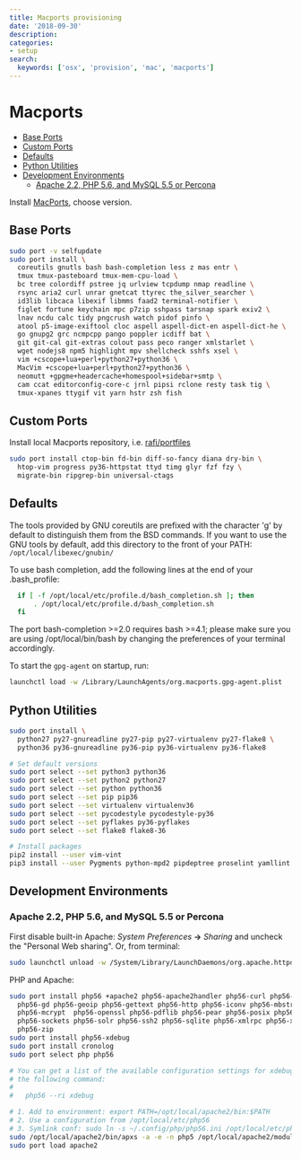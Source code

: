```yaml
---
title: Macports provisioning
date: '2018-09-30'
description:
categories:
- setup
search:
  keywords: ['osx', 'provision', 'mac', 'macports']
---
```

# Macports

<!-- vim-markdown-toc GFM -->

* [Base Ports](#base-ports)
* [Custom Ports](#custom-ports)
* [Defaults](#defaults)
* [Python Utilities](#python-utilities)
* [Development Environments](#development-environments)
  * [Apache 2.2, PHP 5.6, and MySQL 5.5 or Percona](#apache-22-php-56-and-mysql-55-or-percona)

<!-- vim-markdown-toc -->

Install [MacPorts](https://www.macports.org/install.php), choose version.

## Base Ports

```bash
sudo port -v selfupdate
sudo port install \
  coreutils gnutls bash bash-completion less z mas entr \
  tmux tmux-pasteboard tmux-mem-cpu-load \
  bc tree colordiff pstree jq urlview tcpdump nmap readline \
  rsync aria2 curl unrar gnetcat ttyrec the_silver_searcher \
  id3lib libcaca libexif libmms faad2 terminal-notifier \
  figlet fortune keychain mpc p7zip sshpass tarsnap spark exiv2 \
  lnav ncdu calc tidy pngcrush watch pidof pinfo \
  atool p5-image-exiftool cloc aspell aspell-dict-en aspell-dict-he \
  go gnupg2 grc ncmpcpp pango poppler icdiff bat \
  git git-cal git-extras colout pass peco ranger xmlstarlet \
  wget nodejs8 npm5 highlight mpv shellcheck sshfs xsel \
  vim +cscope+lua+perl+python27+python36 \
  MacVim +cscope+lua+perl+python27+python36 \
  neomutt +gpgme+headercache+homespool+sidebar+smtp \
  cam ccat editorconfig-core-c jrnl pipsi rclone resty task tig \
  tmux-xpanes ttygif vit yarn hstr zsh fish
```

## Custom Ports

Install local Macports repository, i.e. [rafi/portfiles](https://github.com/rafi/portfiles)

```bash
sudo port install ctop-bin fd-bin diff-so-fancy diana dry-bin \
  htop-vim progress py36-httpstat ttyd timg glyr fzf fzy \
  migrate-bin ripgrep-bin universal-ctags
```

## Defaults

The tools provided by GNU coreutils are prefixed with the character 'g'
by default to distinguish them from the BSD commands. If you want to use
the GNU tools by default, add this directory to the front of your PATH:
`/opt/local/libexec/gnubin/`

To use bash completion, add the following lines at the end of your .bash_profile:

```bash
  if [ -f /opt/local/etc/profile.d/bash_completion.sh ]; then
      . /opt/local/etc/profile.d/bash_completion.sh
  fi
```

The port bash-completion >=2.0 requires bash >=4.1; please make sure
you are using /opt/local/bin/bash by changing the preferences of your
terminal accordingly.

To start the `gpg-agent` on startup, run:

```bash
launchctl load -w /Library/LaunchAgents/org.macports.gpg-agent.plist
```

## Python Utilities

```bash
sudo port install \
  python27 py27-gnureadline py27-pip py27-virtualenv py27-flake8 \
  python36 py36-gnureadline py36-pip py36-virtualenv py36-flake8

# Set default versions
sudo port select --set python3 python36
sudo port select --set python2 python27
sudo port select --set python python36
sudo port select --set pip pip36
sudo port select --set virtualenv virtualenv36
sudo port select --set pycodestyle pycodestyle-py36
sudo port select --set pyflakes py36-pyflakes
sudo port select --set flake8 flake8-36

# Install packages
pip2 install --user vim-vint
pip3 install --user Pygments python-mpd2 pipdeptree proselint yamllint
```

## Development Environments

### Apache 2.2, PHP 5.6, and MySQL 5.5 or Percona

First disable built-in Apache: _System Preferences_ **->** _Sharing_
and uncheck the "Personal Web sharing". Or, from terminal:

```bash
sudo launchctl unload -w /System/Library/LaunchDaemons/org.apache.httpd.plist
```

PHP and Apache:

```bash
sudo port install php56 +apache2 php56-apache2handler php56-curl php56-exif \
  php56-gd php56-geoip php56-gettext php56-http php56-iconv php56-mbstring \
  php56-mcrypt  php56-openssl php56-pdflib php56-pear php56-posix php56-soap \
  php56-sockets php56-solr php56-ssh2 php56-sqlite php56-xmlrpc php56-xsl \
  php56-zip
sudo port install php56-xdebug
sudo port install cronolog
sudo port select php php56

# You can get a list of the available configuration settings for xdebug with
# the following command:
#
#   php56 --ri xdebug

# 1. Add to environment: export PATH=/opt/local/apache2/bin:$PATH
# 2. Use a configuration from /opt/local/etc/php56
# 3. Symlink conf: sudo ln -s ~/.config/php/php56.ini /opt/local/etc/php56/php.ini
sudo /opt/local/apache2/bin/apxs -a -e -n php5 /opt/local/apache2/modules/mod_php56.so
sudo port load apache2
```
